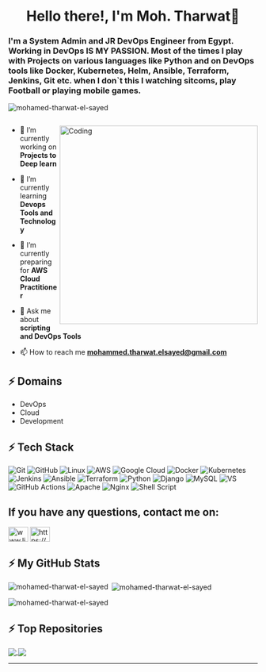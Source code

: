 
<h1 align="center">Hello there!, I'm Moh. Tharwat👋</h1>
<h3 align="left">I'm a System Admin and JR DevOps Engineer from Egypt. Working in DevOps IS MY PASSION. Most of the times I play with Projects on various languages like Python and on DevOps tools like Docker, Kubernetes, Helm, Ansible, Terraform, Jenkins, Git etc. when l don`t this I watching sitcoms, play Football or playing mobile games.</h3>

<p align="left"> <img src="https://komarev.com/ghpvc/?username=mohamed-tharwat-el-sayed&label=Profile%20views&color=0e75b6&style=flat" alt="mohamed-tharwat-el-sayed" /> </p>

<p align="left"> <a href="https://twitter.com/" target="blank"><img src="https://img.shields.io/twitter/follow/?logo=twitter&style=for-the-badge" alt="" /></a> </p>
<img align="right" alt="Coding" width="400" src="https://media.tenor.com/rePDfDWO3XoAAAAd/hacking.gif">

- 🔭 I’m currently working on **Projects to Deep learn**

- 🌱 I’m currently learning **Devops Tools and Technology**

- 🤝 I’m currently preparing for **AWS Cloud Practitioner**

- 💬 Ask me about **scripting and DevOps Tools**

- 📫 How to reach me **mohammed.tharwat.elsayed@gmail.com**

## ⚡ Domains
- DevOps
- Cloud
- Development

## ⚡ Tech Stack
![Git](https://img.shields.io/badge/GIT-E44C30?style=for-the-badge&logo=git&logoColor=white)
![GitHub](https://img.shields.io/badge/GitHub-100000?style=for-the-badge&logo=github&logoColor=white)
![Linux](https://img.shields.io/badge/Linux-FCC624?style=for-the-badge&logo=linux&logoColor=black)
![AWS](https://img.shields.io/badge/Amazon_AWS-FF9900?style=for-the-badge&logo=amazonaws&logoColor=white)
![Google Cloud](https://img.shields.io/badge/Google%20Cloud-%234285F4.svg?style=for-the-badge&logo=google-cloud&logoColor=white)
![Docker](https://img.shields.io/badge/docker-%230db7ed.svg?style=for-the-badge&logo=docker&logoColor=white)
![Kubernetes](https://img.shields.io/badge/kubernetes-%23326ce5.svg?style=for-the-badge&logo=kubernetes&logoColor=white)
![Jenkins](https://img.shields.io/badge/Jenkins-D24939?style=for-the-badge&logo=Jenkins&logoColor=white)
![Ansible](https://img.shields.io/badge/ansible-%231A1918.svg?style=for-the-badge&logo=ansible&logoColor=white)
![Terraform](https://img.shields.io/badge/terraform-%235835CC.svg?style=for-the-badge&logo=terraform&logoColor=white)
![Python](https://img.shields.io/badge/-Python-000?style=for-the-badge&logo=python)
![Django](https://img.shields.io/badge/Django-092E20?style=for-the-badge&logo=django&logoColor=white) 
![MySQL](	https://img.shields.io/badge/MySQL-00000F?style=for-the-badge&logo=mysql&logoColor=white)
![VS](https://img.shields.io/badge/Visual_Studio_Code-0078D4?style=for-the-badge&logo=visual%20studio%20code&logoColor=white)
![GitHub Actions](https://img.shields.io/badge/-Github_Actions-2088FF?style=flat-square&logo=github-actions&logoColor=white)
![Apache](https://img.shields.io/badge/apache-%23D42029.svg?style=for-the-badge&logo=apache&logoColor=white)
![Nginx](https://img.shields.io/badge/nginx-%23009639.svg?style=for-the-badge&logo=nginx&logoColor=white) 
![Shell Script](https://img.shields.io/badge/shell_script-%23121011.svg?style=for-the-badge&logo=gnu-bash&logoColor=white)


## If you have any questions, contact me on:
<p align="left">
<a href="www.linkedin.com/in/mohamed-tharwat-elsayed" target="blank"><img align="center" src="https://raw.githubusercontent.com/rahuldkjain/github-profile-readme-generator/master/src/images/icons/Social/linked-in-alt.svg" alt="www.linkedin.com/in/mohamed-tharwat-elsayed" height="30" width="40" /></a>
<a href="https://fb.com/https://www.facebook.com/profile.php?id=100006552885178&mibextid=zbwkwl" target="blank"><img align="center" src="https://raw.githubusercontent.com/rahuldkjain/github-profile-readme-generator/master/src/images/icons/Social/facebook.svg" alt="https://www.facebook.com/profile.php?id=100006552885178&mibextid=zbwkwl" height="30" width="40" /></a>
</p>

## ⚡ My GitHub Stats
<p><img align="left" src="https://github-readme-stats.vercel.app/api/top-langs?username=mohamed-tharwat-el-sayed&show_icons=true&locale=en&layout=compact" alt="mohamed-tharwat-el-sayed" /></p>

<p>&nbsp;<img align="center" src="https://github-readme-stats.vercel.app/api?username=mohamed-tharwat-el-sayed&show_icons=true&locale=en" alt="mohamed-tharwat-el-sayed" /></p>

<p><img align="center" src="https://github-readme-streak-stats.herokuapp.com/?user=mohamed-tharwat-el-sayed&" alt="mohamed-tharwat-el-sayed" /></p>

## ⚡ Top Repositories
<a href="https://github.com/Mohamed-Tharwat-El-Sayed/Secure-GKE-GCP-Terrafom-to-jenkins.git">
  <img align="center" src="https://github-readme-stats.vercel.app/api/pin/?username=Mohamed-Tharwat-El-Sayed&repo=Secure-GKE-GCP-Terrafom-to-jenkins&theme=buefy" />
</a>
<a href="https://github.com/Mohamed-Tharwat-El-Sayed/installation_scripts.git">
  <img align="center" src="https://github-readme-stats.vercel.app/api/pin/?username=Mohamed-Tharwat-El-Sayed&repo=installation_scripts&theme=buefy" />
</a>
<hr>
